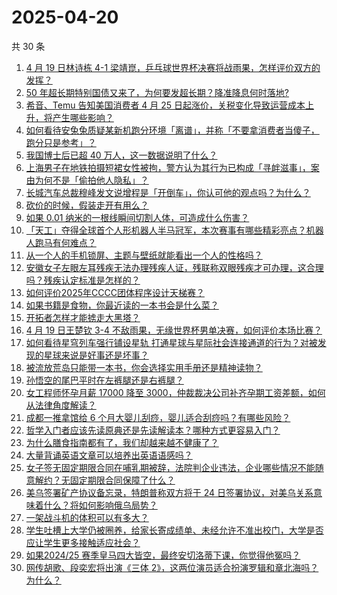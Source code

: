 # 2025-04-20

共 30 条

<!-- BEGIN -->
<!-- 最后更新时间 Sun Apr 20 2025 00:39:18 GMT+0800 (China Standard Time) -->

1. [4 月 19 日林诗栋 4-1 梁靖崑，乒乓球世界杯决赛将战雨果，怎样评价双方的发挥？](https://www.zhihu.com/search?q=https%3A%2F%2Fapi.zhihu.com%2Fquestions%2F1897041870930015990)
1. [50 年超长期特别国债又来了，为何要发超长期？降准降息何时落地?](https://www.zhihu.com/search?q=https%3A%2F%2Fapi.zhihu.com%2Fquestions%2F1896846135957644613)
1. [希音、Temu 告知美国消费者 4 月 25 日起涨价，关税变化导致运营成本上升，将产生哪些影响？](https://www.zhihu.com/search?q=https%3A%2F%2Fapi.zhihu.com%2Fquestions%2F1896625234339153714)
1. [如何看待安兔兔质疑某新机跑分环境「离谱」，并称「不要拿消费者当傻子，跑分只是参考」？](https://www.zhihu.com/search?q=https%3A%2F%2Fapi.zhihu.com%2Fquestions%2F1896464537437325051)
1. [我国博士后已超 40 万人，这一数据说明了什么？](https://www.zhihu.com/search?q=https%3A%2F%2Fapi.zhihu.com%2Fquestions%2F1895860530016679404)
1. [上海男子在地铁拍摄短裙女性被拘，警方认为其行为已构成「寻衅滋事」，案由为何不是「偷拍他人隐私」？](https://www.zhihu.com/search?q=https%3A%2F%2Fapi.zhihu.com%2Fquestions%2F1896840966595375704)
1. [长城汽车总裁穆峰发文说增程是「开倒车」，你认可他的观点吗？为什么？](https://www.zhihu.com/search?q=https%3A%2F%2Fapi.zhihu.com%2Fquestions%2F1896519973880431216)
1. [砍价的时候，假装走开有用么？](https://www.zhihu.com/search?q=https%3A%2F%2Fapi.zhihu.com%2Fquestions%2F355852910)
1. [如果 0.01 纳米的一根线瞬间切割人体，可造成什么伤害？](https://www.zhihu.com/search?q=https%3A%2F%2Fapi.zhihu.com%2Fquestions%2F647127634)
1. [「天工」夺得全球首个人形机器人半马冠军，本次赛事有哪些精彩亮点？机器人跑马有何难点？](https://www.zhihu.com/search?q=https%3A%2F%2Fapi.zhihu.com%2Fquestions%2F1896214633943123639)
1. [从一个人的手机锁屏、主题与壁纸就能看出一个人的性格吗？](https://www.zhihu.com/search?q=https%3A%2F%2Fapi.zhihu.com%2Fquestions%2F302679098)
1. [安徽女子左眼左耳残疾无法办理残疾人证，残联称双眼残疾才可办理，这合理吗？残疾认定标准是怎样的？](https://www.zhihu.com/search?q=https%3A%2F%2Fapi.zhihu.com%2Fquestions%2F1896601330715418977)
1. [如何评价2025年CCCC团体程序设计天梯赛？](https://www.zhihu.com/search?q=https%3A%2F%2Fapi.zhihu.com%2Fquestions%2F1888531062717674157)
1. [如果书籍是食物，你最近读的一本书会是什么菜？](https://www.zhihu.com/search?q=https%3A%2F%2Fapi.zhihu.com%2Fquestions%2F1892356120359691551)
1. [开拓者怎样才能掳走大黑塔？](https://www.zhihu.com/search?q=https%3A%2F%2Fapi.zhihu.com%2Fquestions%2F1894094297533486914)
1. [4 月 19 日王楚钦 3-4 不敌雨果，无缘世界杯男单决赛，如何评价本场比赛？](https://www.zhihu.com/search?q=https%3A%2F%2Fapi.zhihu.com%2Fquestions%2F1896880321078728318)
1. [如何看待星穹列车强行铺设星轨 打通星球与星际社会连接通道的行为？对被发现的星球来说是好事还是坏事？](https://www.zhihu.com/search?q=https%3A%2F%2Fapi.zhihu.com%2Fquestions%2F1896855219586975247)
1. [被流放荒岛只能带一本书，你会选择实用手册还是精神读物？](https://www.zhihu.com/search?q=https%3A%2F%2Fapi.zhihu.com%2Fquestions%2F1894018013944046201)
1. [孙悟空的尾巴平时在左裤腿还是右裤腿？](https://www.zhihu.com/search?q=https%3A%2F%2Fapi.zhihu.com%2Fquestions%2F1890636475139342741)
1. [女工程师怀孕月薪 17000 降至 3000，仲裁裁决公司补齐孕期工资差额，如何从法律角度解读？](https://www.zhihu.com/search?q=https%3A%2F%2Fapi.zhihu.com%2Fquestions%2F1895884064436778845)
1. [成都一推拿馆给 6 个月大婴儿刮痧，婴儿适合刮痧吗？有哪些风险？](https://www.zhihu.com/search?q=https%3A%2F%2Fapi.zhihu.com%2Fquestions%2F1895920958709142551)
1. [哲学入门者应该先读原典还是先读解读本？哪种方式更容易入门？](https://www.zhihu.com/search?q=https%3A%2F%2Fapi.zhihu.com%2Fquestions%2F1894017392042013747)
1. [为什么膳食指南都有了，我们却越来越不健康了？](https://www.zhihu.com/search?q=https%3A%2F%2Fapi.zhihu.com%2Fquestions%2F5131450113)
1. [大量背诵英语文章可以培养出英语语感吗？](https://www.zhihu.com/search?q=https%3A%2F%2Fapi.zhihu.com%2Fquestions%2F432784495)
1. [女子签无固定期限合同在哺乳期被辞，法院判企业违法，企业哪些情况不能随意解约？无固定期限合同保障了什么？](https://www.zhihu.com/search?q=https%3A%2F%2Fapi.zhihu.com%2Fquestions%2F1896546927715251663)
1. [美乌签署矿产协议备忘录，特朗普称双方将于 24 日签署协议，对美乌关系意味着什么？将如何影响俄乌局势？](https://www.zhihu.com/search?q=https%3A%2F%2Fapi.zhihu.com%2Fquestions%2F1896463899538187744)
1. [一架战斗机的体积可以有多大？](https://www.zhihu.com/search?q=https%3A%2F%2Fapi.zhihu.com%2Fquestions%2F380949729)
1. [学生吐槽上大学仍被圈养，给家长寄成绩单、未经允许不准出校门，大学是否应让学生更多接触适应社会？](https://www.zhihu.com/search?q=https%3A%2F%2Fapi.zhihu.com%2Fquestions%2F1896950792394601476)
1. [如果2024/25 赛季皇马四大皆空，最终安切洛蒂下课，你觉得他冤吗？](https://www.zhihu.com/search?q=https%3A%2F%2Fapi.zhihu.com%2Fquestions%2F1896342884879419317)
1. [网传胡歌、段奕宏将出演《三体 2》，这两位演员适合扮演罗辑和章北海吗？为什么？](https://www.zhihu.com/search?q=https%3A%2F%2Fapi.zhihu.com%2Fquestions%2F1896129441538766645)

<!-- END -->
